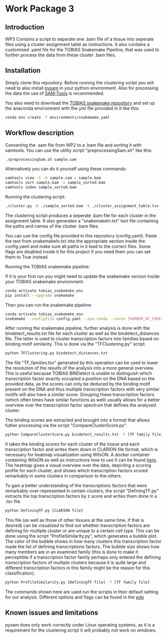 Work Package 3
=======================================

Introduction 
------------

WP3 Contains a script to separate one .bam file of a tissue into seperate files using a cluster assignment table as instructions. It also contains a customised .yaml file for the TOBIAS Snakemake Pipeline, that was used to further process the data from these cluster .bam files.

Installation
------------
Simply clone this repository. Before running the clustering script you will need to also install [pysam](https://pypi.org/project/pysam/) in your python environment. Also for processing the data the use of [SAM-Tools](https://www.htslib.org/download/) is recommended.

You also need to download the [TOBIAS snakemake repository](https://github.molgen.mpg.de/loosolab/TOBIAS_snakemake) and set up the anaconda environment with the yml file provided in it like this:

```bash
conda env create -f environments/snakemake.yaml
```

Workflow description
--------------------

Converting the .sam file from WP2 to a .bam file and sorting it with samtools. You can use the utility script "preprocessingSam.sh" like this:
```bash
./preprocessingSam.sh sample.sam
```

Alternatively you can do it yourself using these commands:
```bash
samtools view -S -b sample.sam > sample.bam
samtools sort sample.bam -o sample_sorted.bam
samtools index sample_sorted.bam
```

Running the clustering script:
```bash
./cluster.py -b ./sample_sorted.bam -t ./cluster_assignment_table.tsv -o ./clusterBams/
```

The clustering script produces a seperate .bam file for each cluster in the assignment table. It also generates a "snakemakeIn.txt" text file containing the paths and names of the cluster .bam files.

You can use the config file provided in this repository (config.yaml).
Paste the text from snakemakeIn.txt into the appropriate section inside the config.yaml and make sure all paths in it lead to the correct files.
Some flags are disabled inside it for this project if you need them you can set them to True instead.

Running the TOBIAS snakemake pipeline:

If it is your first run you might need to update the snakemake version inside your TOBIAS snakemake environment:
```bash
conda activate tobias_snakemake_env
pip install --upgrade snakemake
```
Then you can run the snakemake pipeline:
```bash
conda activate tobias_snakemake_env
snakemake --configfile config.yaml --use-conda --cores [NUMBER_OF_CORES] --conda-prefix /tmp --keep-going
```
After running the snakemake pipeline, further analysis is done with the bindetect_results.txt file for each cluster as well as the bindetect_distances file. The latter is used to cluster transcription factors into families based on binding motif similarity. This is done via the "TFClustering.py" script. 
```bash
python TFClustering.py bindetect_distances.txt
```
The file "TF_families.tsv" generated by this operation can be used to lower the resolution of the results of the analysis into a more general overview. This is useful because TOBIAS BINDetect is unable to distinguish which transcription factor exactly occupied a position on the DNA based on the provided data, as the scores can only be deduced by the binding motif present on the DNA and thus multiple transcription factors with very similar motifs will also have a similar score. Grouping these transcription factors (which often times have similar functions as well) usually allows for a better overview over the transcription factor spectrum that defines the analysed cluster. 

The binding scores are extracted and brought into a format that allows futher processing via the script "CompareClusterScore.py". 
```bash
python CompareClusterScore.py bindetect_results.txt -f [TF family file]
```
It takes the binding scores for each cluster of the tissue and each transcription factor and writes them down in CLARION file format, which is necessary for heatmap visualization using WIlsON. A docker container containing WIlsON as well as instructions how to use it can be found [here](https://hub.docker.com/r/loosolab/wilson/).
The heatmap gives a visual overview over the data, depicting a scoring profile for each cluster, and shows which transcription factors scored remarkably in some clusters in comparison to the others.

To gain a better understanding of the transcriptions factors that were remarkably over-represented in certain clusters, the script "DefiningTF.py" extracts the top transcription factors by z score and writes them done in a .tsv file. 
```bash
python DefiningTF.py [CLARION file]
```

This file (as well as those of other tissues at the same time, if that is desired) can be visualized to find out whether transcription factors are defining for multiple cluster or are unique to a certain cell type. This can be done using the script "ProfileSimilarity.py", which generates a bubble plot. The color of the bubble shows in how many clusters this transcription factor made the list of defining transcriptions factors. The bubble size shows how many members are in an examined family (this is done to make it perceptible if a transcription factor family perhaps only entered the defining transcription factors of multiple clusters because it is quite large and different transcription factors in this family might be the reason for this classification). 
```bash
python ProfileSimilarity.py [DefiningTF file] -f [TF family file]
```
The commands shown here are used run the scripts in their default setting for our analysis. Different options and flags can be found in the [wiki](https://github.com/loosolab/Datenanalyse-2021/wiki/WP3#wp3-scripts)

Known issues and limitations
----------------------------
pysam does only work correctly under Linux operating systems, as it is a requirement for the clustering script it will probably not work on windows.

